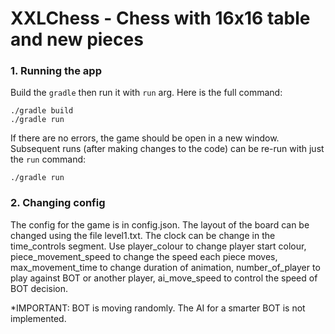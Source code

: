 # XXLChess - Chess with 16x16 table and new pieces

### 1. Running the app
Build the `gradle` then run it with `run` arg. Here is the full command:
```
./gradle build
./gradle run
```
If there are no errors, the game should be open in a new window. Subsequent runs (after making changes to the code) can be re-run with just the `run` command:
```
./gradle run
```

### 2. Changing config
The config for the game is in config.json. The layout of the board can be changed using the file level1.txt. The clock can be change in the time_controls segment. Use player_colour to change player start colour, piece_movement_speed to change the speed each piece moves, max_movement_time to change duration of animation, number_of_player to play against BOT or another player, ai_move_speed to control the speed of BOT decision. 

*IMPORTANT: BOT is moving randomly. The AI for a smarter BOT is not implemented.